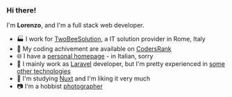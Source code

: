 ### Hi there!

I'm **Lorenzo**, and I'm a full stack web developer.

* 🏭 I work for [TwoBeeSolution](https://twobeesolution.com), a IT solution provider in Rome, Italy
* 🥇 My coding achivement are available on [CodersRank](https://profile.codersrank.io/user/lbreda/)
* 🌐 I have a [personal homepage](https://lbreda.com) - in Italian, sorry
* 💬 I mainly work as [Laravel](https://laravel.com) developer, but I'm pretty experienced in [some other technologies](https://github.com/LBreda/cv)
* 🏫 I'm studying [Nuxt](https://nuxtjs.org/) and I'm liking it very much
* 📷 I'm a hobbist [photographer](https://instagram.com/lbreda/)
